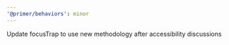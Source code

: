 ```yaml
---
'@primer/behaviors': minor
---
```


Update focusTrap to use new methodology after accessibility discussions
